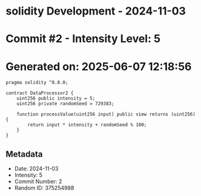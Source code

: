 ﻿# solidity Development - 2024-11-03
# Commit #2 - Intensity Level: 5
# Generated on: 2025-06-07 12:18:56
```solidity
pragma solidity ^0.8.0;

contract DataProcessor2 {
    uint256 public intensity = 5;
    uint256 private randomSeed = 729383;

    function processValue(uint256 input) public view returns (uint256) {
        return input * intensity + randomSeed % 100;
    }
}
```
## Metadata
- Date: 2024-11-03
- Intensity: 5
- Commit Number: 2
- Random ID: 375254988
